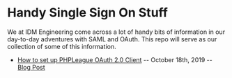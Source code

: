 # Handy Single Sign On Stuff #

We at IDM Engineering come across a lot of handy bits of information in our day-to-day adventures with SAML and OAuth. This repo will serve as our collection of some of this information. 

- [How to set up PHPLeague OAuth 2.0 Client](https://github.com/idmengineering/handy_stuff/blob/master/PHP%20Oauth.md) -- October 18th, 2019 -- [Blog Post](https://idmengineering.com/setting-up-php-oauth-client/)
